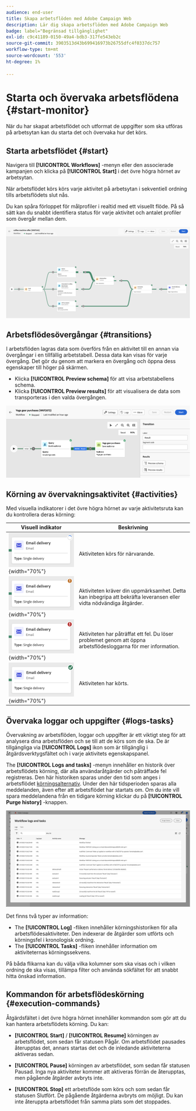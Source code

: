 ```yaml
---
audience: end-user
title: Skapa arbetsflöden med Adobe Campaign Web
description: Lär dig skapa arbetsflöden med Adobe Campaign Web
badge: label="Begränsad tillgänglighet"
exl-id: c9c41189-0150-49a4-bdb3-317fe543eb2c
source-git-commit: 3903513d43b699416973b26755dfc4f0337dc757
workflow-type: tm+mt
source-wordcount: '553'
ht-degree: 1%

---
```


# Starta och övervaka arbetsflödena {#start-monitor}

När du har skapat arbetsflödet och utformat de uppgifter som ska utföras på arbetsytan kan du starta det och övervaka hur det körs.

## Starta arbetsflödet {#start}

Navigera till **[!UICONTROL Workflows]** -menyn eller den associerade kampanjen och klicka på **[!UICONTROL Start]** i det övre högra hörnet av arbetsytan.

När arbetsflödet körs körs varje aktivitet på arbetsytan i sekventiell ordning tills arbetsflödets slut nås.

Du kan spåra förloppet för målprofiler i realtid med ett visuellt flöde. På så sätt kan du snabbt identifiera status för varje aktivitet och antalet profiler som övergår mellan dem.

![](assets/workflow-execution.png)

## Arbetsflödesövergångar {#transitions}

I arbetsflöden lagras data som överförs från en aktivitet till en annan via övergångar i en tillfällig arbetstabell. Dessa data kan visas för varje övergång. Det gör du genom att markera en övergång och öppna dess egenskaper till höger på skärmen.

* Klicka **[!UICONTROL Preview schema]** för att visa arbetstabellens schema.
* Klicka **[!UICONTROL Preview results]** för att visualisera de data som transporteras i den valda övergången.

![](assets/transition.png)

## Körning av övervakningsaktivitet {#activities}

Med visuella indikatorer i det övre högra hörnet av varje aktivitetsruta kan du kontrollera deras körning:

| Visuell indikator | Beskrivning |
|-----|------------|
| ![](assets/activity-status-pending.png){width="70%"} | Aktiviteten körs för närvarande. |
| ![](assets/activity-status-orange.png){width="70%"} | Aktiviteten kräver din uppmärksamhet. Detta kan inbegripa att bekräfta leveransen eller vidta nödvändiga åtgärder. |
| ![](assets/activity-status-red.png){width="70%"} | Aktiviteten har påträffat ett fel. Du löser problemet genom att öppna arbetsflödesloggarna för mer information. |
| ![](assets/activity-status-green.png){width="70%"} | Aktiviteten har körts. |

## Övervaka loggar och uppgifter {#logs-tasks}

Övervakning av arbetsflöden, loggar och uppgifter är ett viktigt steg för att analysera dina arbetsflöden och se till att de körs som de ska. De är tillgängliga via **[!UICONTROL Logs]** ikon som är tillgänglig i åtgärdsverktygsfältet och i varje aktivitets egenskapspanel.

The **[!UICONTROL Logs and tasks]** -menyn innehåller en historik över arbetsflödets körning, där alla användaråtgärder och påträffade fel registreras. Den här historiken sparas under den tid som anges i arbetsflödet [körningsalternativ](workflow-settings.md). Under den här tidsperioden sparas alla meddelanden, även efter att arbetsflödet har startats om. Om du inte vill spara meddelandena från en tidigare körning klickar du på **[!UICONTROL Purge history]** -knappen.

![](assets/workflow-logs.png)

Det finns två typer av information:

* The **[!UICONTROL Log]** -fliken innehåller körningshistoriken för alla arbetsflödesaktiviteter. Den indexerar de åtgärder som utförts och körningsfel i kronologisk ordning.
* The **[!UICONTROL Tasks]** -fliken innehåller information om aktiviteternas körningssekvens.

På båda flikarna kan du välja vilka kolumner som ska visas och i vilken ordning de ska visas, tillämpa filter och använda sökfältet för att snabbt hitta önskad information.

## Kommandon för arbetsflödeskörning {#execution-commands}

Åtgärdsfältet i det övre högra hörnet innehåller kommandon som gör att du kan hantera arbetsflödets körning. Du kan:

* **[!UICONTROL Start]** / **[!UICONTROL Resume]** körningen av arbetsflödet, som sedan får statusen Pågår. Om arbetsflödet pausades återupptas det, annars startas det och de inledande aktiviteterna aktiveras sedan.

* **[!UICONTROL Pause]** körningen av arbetsflödet, som sedan får statusen Pausad. Inga nya aktiviteter kommer att aktiveras förrän de återupptas, men pågående åtgärder avbryts inte.

* **[!UICONTROL Stop]** ett arbetsflöde som körs och som sedan får statusen Slutfört. De pågående åtgärderna avbryts om möjligt. Du kan inte återuppta arbetsflödet från samma plats som det stoppades.
